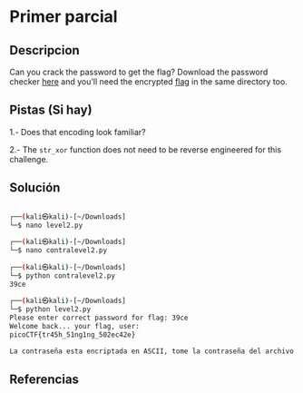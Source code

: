 # Primer parcial 

## Descripcion

Can you crack the password to get the flag? Download the password checker [here](https://artifacts.picoctf.net/c/18/level2.py) and you'll need the encrypted [flag](https://artifacts.picoctf.net/c/18/level2.flag.txt.enc) in the same directory too.

## Pistas (Si hay)

1.- Does that encoding look familiar?

2.- The `str_xor` function does not need to be reverse engineered for this challenge.

## Solución

``` Bash

┌──(kali㉿kali)-[~/Downloads]
└─$ nano level2.py  
                                                                             
┌──(kali㉿kali)-[~/Downloads]
└─$ nano contralevel2.py
                                                                             
┌──(kali㉿kali)-[~/Downloads]
└─$ python contralevel2.py 
39ce
                                                                             
┌──(kali㉿kali)-[~/Downloads]
└─$ python level2.py    
Please enter correct password for flag: 39ce
Welcome back... your flag, user:
picoCTF{tr45h_51ng1ng_502ec42e}

La contraseña esta encriptada en ASCII, tome la contraseña del archivo level2 e hice un programa que me imprimiera la traduccion de este en texto, al final la contraseña era 39ce

```

## Referencias